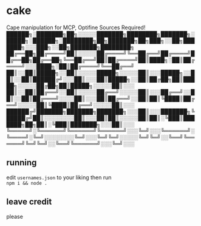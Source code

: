# cake
Cape manipulation for MCP, Optifine Sources Required!
██████╗░███████╗██╗░░░░░███████╗████████╗███████╗░█████╗░██████╗░████████╗██╗███████╗██╗███╗░░██╗███████╗░░░███╗░░██╗███████╗████████╗
██╔══██╗██╔════╝██║░░░░░██╔════╝╚══██╔══╝██╔════╝██╔══██╗██╔══██╗╚══██╔══╝██║██╔════╝██║████╗░██║██╔════╝░░░████╗░██║██╔════╝╚══██╔══╝
██║░░██║█████╗░░██║░░░░░█████╗░░░░░██║░░░█████╗░░██║░░██║██████╔╝░░░██║░░░██║█████╗░░██║██╔██╗██║█████╗░░░░░██╔██╗██║█████╗░░░░░██║░░░
██║░░██║██╔══╝░░██║░░░░░██╔══╝░░░░░██║░░░██╔══╝░░██║░░██║██╔═══╝░░░░██║░░░██║██╔══╝░░██║██║╚████║██╔══╝░░░░░██║╚████║██╔══╝░░░░░██║░░░
██████╔╝███████╗███████╗███████╗░░░██║░░░███████╗╚█████╔╝██║░░░░░░░░██║░░░██║██║░░░░░██║██║░╚███║███████╗██╗██║░╚███║███████╗░░░██║░░░
╚═════╝░╚══════╝╚══════╝╚══════╝░░░╚═╝░░░╚══════╝░╚════╝░╚═╝░░░░░░░░╚═╝░░░╚═╝╚═╝░░░░░╚═╝╚═╝░░╚══╝╚══════╝╚═╝╚═╝░░╚══╝╚══════╝░░░╚═╝░░░
## running
edit `usernames.json` to your liking then run  
`npm i && node .`
## leave credit
please
